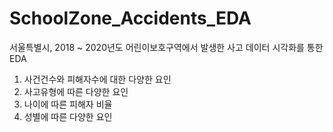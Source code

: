 # SchoolZone_Accidents_EDA

서울특별시, 2018 ~ 2020년도 어린이보호구역에서 발생한 사고 데이터 시각화를 통한 EDA

1. 사건건수와 피해자수에 대한 다양한 요인
2. 사고유형에 따른 다양한 요인
3. 나이에 따른 피해자 비율
4. 성별에 따른 다양한 요인

